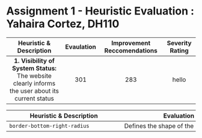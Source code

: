 # Assignment 1 - Heuristic Evaluation : Yahaira Cortez, DH110
| Heuristic & Description  | Evaulation | Improvement Reccomendations | Severity Rating |
| :------------: | :-------------------: | :----------: |:----------: |
| **1. Visibility of System Status:** <br /> The website clearly informs the user about its current status | 301 | 283 | hello |

| <div style="width:290px"> **Heuristic & Description** </div> | <div style="width:290px"> **Evaluation** </div>|
| --------------------------------------- | ------------------------------------- |
| `border-bottom-right-radius`            | Defines the shape of the bottom-right |
